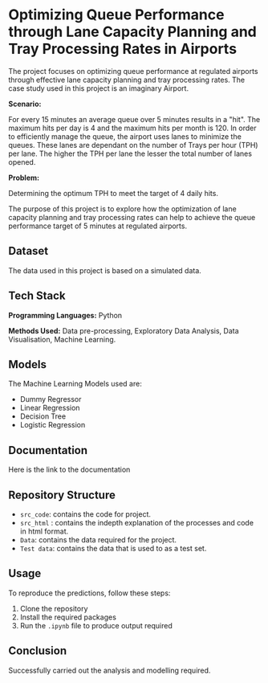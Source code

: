 
# Optimizing Queue Performance through Lane Capacity Planning and Tray Processing Rates in Airports

The project focuses on optimizing queue performance at regulated airports through effective lane capacity planning and tray processing rates. The case study used in this project is an imaginary Airport. 

**Scenario:**

For every 15 minutes an average queue over 5 minutes results in a "hit". The maximum hits per day is 4 and the maximum hits per month is 120. In order to efficiently manage the queue, the airport uses lanes to minimize the queues. These lanes are dependant on the number of Trays per hour (TPH) per lane. The higher the TPH per lane the lesser the total number of lanes opened.

**Problem:**

Determining the optimum TPH to meet the target of 4 daily hits.

The purpose of this project is to explore how the optimization of lane capacity planning and tray processing rates can help to achieve the queue performance target of 5 minutes at regulated airports.


## Dataset

The data used in this project is based on a simulated data.


## Tech Stack

**Programming Languages:** Python

**Methods Used:** Data pre-processing, Exploratory Data Analysis, Data Visualisation, Machine Learning.


## Models

The Machine Learning Models used are:

- Dummy Regressor
- Linear Regression
- Decision Tree
- Logistic Regression



## Documentation

Here is the link to the documentation


## Repository Structure

 - `src_code`: contains the code for project.
 - `src_html` : contains the indepth explanation of the processes and code in html format.
 - `Data`: contains the data required for the project.
 - `Test data`: contains the data that is used to as a test set.
## Usage

To reproduce the predictions, follow these steps:

1. Clone the repository
2. Install the required packages
3. Run the `.ipynb` file to produce output required
   

## Conclusion

Successfully carried out the analysis and modelling required.  
